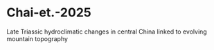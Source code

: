 # Chai-et.-2025
Late Triassic hydroclimatic changes in central China linked to evolving mountain topography
